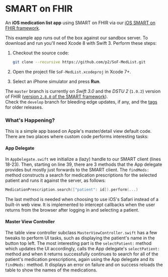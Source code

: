 SMART on FHIR
=============

An **iOS medication list app** using SMART on FHIR via our [iOS SMART on FHIR framework](https://github.com/p2/SMART-on-FHIR-Cocoa).

This example app runs out of the box against our sandbox server.
To download and run you'll need Xcode 8 with Swift 3.
Perform these steps:

1. Checkout the source code:
    
    ```bash
    git clone --recursive https://github.com/p2/SoF-MedList.git
    ```
2. Open the project file `SoF-MedList.xcodeproj` in Xcode 7+.
3. Select an iPhone simulator and press **Run**.

The `master` branch is currently on _Swift 3.0_ and the _DSTU 2_ (`1.0.2`) version of FHIR ([version `2.8.0` of the SMART framework](https://github.com/smart-on-fhir/Swift-SMART/releases/tag/2.8.0)).  
Check the `develop` branch for bleeding edge updates, if any, and the [tags](https://github.com/smart-on-fhir/SoF-MedList/releases) for older releases.

### What's Happening?

This is a simple app based on Apple's master/detail view default code.
There are two places where custom code performs interesting tasks:

#### App Delegate

In `AppDelegate.swift` we initialize a (lazy) handle to our SMART client (lines 18-23).
Then, starting on line 39, there are 3 methods that the App delegate provides but mostly just forwards to the SMART client.
The `findMeds:` method constructs a search for medication prescriptions for the selected patient and runs it against the server, as follows:

```swift
MedicationPrescription.search(["patient": id]).perform(...)
```

The last method is needed when choosing to use iOS's Safari instead of a built-in web view.
It is implemented to intercept callbacks when the user returns from the browser after logging in and selecting a patient.

#### Master View Controller

The table view controller subclass `MasterViewController.swift` has a few tweaks to perform UI tasks, such as displaying the patient's name in the button top left.
The most interesting part is the `selectPatient:` method which updates the UI accordingly, calls the App delegate's `selectPatient:` method and when it returns successfully continues to search for all of the patient's medication prescriptions, again using the App delegate and its `findMeds:` method.
It displays an error on failure and on success reloads the table to show the names of the medications.
